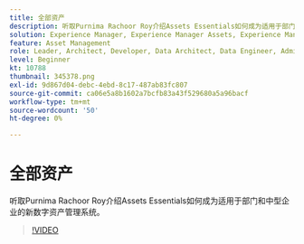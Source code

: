 ```yaml
---
title: 全部资产
description: 听取Purnima Rachoor Roy介绍Assets Essentials如何成为适用于部门和中型企业的新数字资产管理系统。
solution: Experience Manager, Experience Manager Assets, Experience Manager as a Cloud Service
feature: Asset Management
role: Leader, Architect, Developer, Data Architect, Data Engineer, Admin, User
level: Beginner
kt: 10788
thumbnail: 345378.png
exl-id: 9d867d04-debc-4ebd-8c17-487ab83fc807
source-git-commit: ca06e5a8b1602a7bcfb83a43f529680a5a96bacf
workflow-type: tm+mt
source-wordcount: '50'
ht-degree: 0%

---
```


# 全部资产

听取Purnima Rachoor Roy介绍Assets Essentials如何成为适用于部门和中型企业的新数字资产管理系统。

>[!VIDEO](https://video.tv.adobe.com/v/345378/?quality=12&learn=on)
